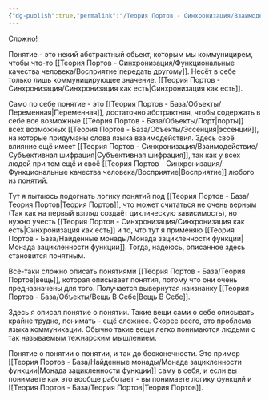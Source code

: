 ```yaml
---
{"dg-publish":true,"permalink":"/Теория Портов - Синхронизация/Взаимодействие/Понятие о понятии/"}
---
```


Сложно!

Понятие - это некий абстрактный обьект, которым мы коммуницирем, чтобы что-то [[Теория Портов - Синхронизация/Функциональные качества человека/Восприятие\|передать другому]]. Несёт в себе только лишь коммуницирующее значение. [[Теория Портов - Синхронизация/Синхронизация как есть\|Синхронизация как есть]].

Само по себе понятие - это [[Теория Портов - База/Объекты/Переменная\|Переменная]], достаточно абстрактная, чтобы содержать в себе все возможные [[Теория Портов - База/Объекты/Порт\|порты]] всех возможных [[Теория Портов - База/Объекты/Эссенция\|эссенций]], на которые придуманы слова языка взаимодействия.
Здесь своё влияние ещё имеет [[Теория Портов - Синхронизация/Взаимодействие/Субъективная шифрация\|Субъективная шифрация]], так как у всех людей при том ещё и своё [[Теория Портов - Синхронизация/Функциональные качества человека/Восприятие\|Восприятие]] любого из понятий.

Тут я пытаюсь подогнать логику понятий под [[Теория Портов - База/Теория Портов\|Теория Портов]], что может считаться не очень верным (Так как на первый взгляд создаёт циклическую зависимость),
 но нужно учесть [[Теория Портов - Синхронизация/Синхронизация как есть\|Синхронизация как есть]] и то, что тут я применяю [[Теория Портов - База/Найденные монады/Монада зацикленности функции\|Монада зацикленности функции]]. Тогда, надеюсь, описанное здесь становится понятным.

Всё-таки сложно описать понятиями [[Теория Портов - База/Теория Портов\|вещь]], которая описывает понятия, потому что они очень предназначены для того. Получается вывернутая наизнанку [[Теория Портов - База/Объекты/Вещь В Себе\|Вещь В Себе]].

Здесь я описал понятие о понятии. Такие вещи сами о себе описывать крайне трудно, понимать - ещё сложнее. Скорее всего, это проблема языка коммуникации.
Обычно такие вещи легко понимаются людьми с так называемым тежнарским мышлением.

Понятие о понятии о понятии, и так до бесконечности. Это пример [[Теория Портов - База/Найденные монады/Монада зацикленности функции\|Монада зацикленности функции]] саму в себя, и если вы понимаете как это вообще работает - вы понимаете логику функций и [[Теория Портов - База/Теория Портов\|Теория Портов]].